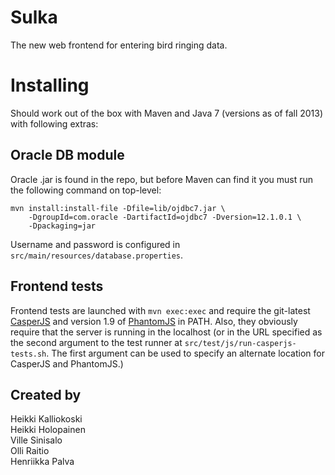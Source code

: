 Sulka
=====

The new web frontend for entering bird ringing data.

Installing
==========
Should work out of the box with Maven and Java 7 (versions as of fall 2013) with following extras:

Oracle DB module
----------------
Oracle .jar is found in the repo, but before Maven can find it you must run the following command on top-level:

    mvn install:install-file -Dfile=lib/ojdbc7.jar \
    	-DgroupId=com.oracle -DartifactId=ojdbc7 -Dversion=12.1.0.1 \
    	-Dpackaging=jar

Username and password is configured in ```src/main/resources/database.properties```.

Frontend tests
--------------
Frontend tests are launched with ```mvn exec:exec``` and require the git-latest [CasperJS](http://casperjs.org/) and 
version 1.9 of [PhantomJS](http://phantomjs.org/) in PATH. Also, they obviously require that the server is running in
the localhost (or in the URL specified as the second argument to the test runner at
```src/test/js/run-casperjs-tests.sh```. The first argument can be used to specify an alternate location for CasperJS 
and PhantomJS.)

Created by
----------

Heikki Kalliokoski  
Heikki Holopainen  
Ville Sinisalo  
Olli Raitio  
Henriikka Palva

